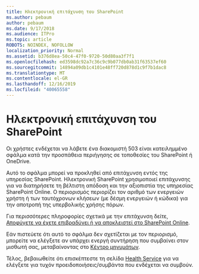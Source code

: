 ```yaml
---
title: Ηλεκτρονική επιτάχυνση του SharePoint
ms.author: pebaum
author: pebaum
ms.date: 9/17/2018
ms.audience: ITPro
ms.topic: article
ROBOTS: NOINDEX, NOFOLLOW
localization_priority: Normal
ms.assetid: b376d8ea-50c4-47f0-9720-50d80aa3f7f1
ms.openlocfilehash: ed3598dc92a7c36c9c9b077db0ab31f63537ef60
ms.sourcegitcommit: 14894a09db1c4101e48ff720d878d1c9f7b1dac8
ms.translationtype: MT
ms.contentlocale: el-GR
ms.lasthandoff: 12/16/2019
ms.locfileid: "40065558"
---
```

# <a name="sharepoint-online-throttling"></a>Ηλεκτρονική επιτάχυνση του SharePoint

Οι χρήστες ενδέχεται να λάβετε ένα διακομιστή 503 είναι κατειλημμένο σφάλμα κατά την προσπάθεια περιήγησης σε τοποθεσίες του SharePoint ή OneDrive. 

Αυτό το σφάλμα μπορεί να προκληθεί από επιτάχυνση εντός της υπηρεσίας SharePoint. Ηλεκτρονική SharePoint χρησιμοποιεί επιτάχυνσης για να διατηρήσετε τη βέλτιστη απόδοση και την αξιοπιστία της υπηρεσίας SharePoint Online. Ο περιορισμός περιορίζει τον αριθμό των ενεργειών χρήστη ή των ταυτόχρονων κλήσεων (με δέσμη ενεργειών ή κώδικα) για την αποτροπή της υπερβολικής χρήσης πόρων. 

Για περισσότερες πληροφορίες σχετικά με την επιτάχυνση δείτε, [Αποφύγετε να έχετε επιβραδύνει ή να αποκλειστεί στο SharePoint Online](https://docs.microsoft.com/sharepoint/dev/general-development/how-to-avoid-getting-throttled-or-blocked-in-sharepoint-online).

Εάν πιστεύετε ότι αυτό το σφάλμα δεν σχετίζεται με τον περιορισμό, μπορείτε να ελέγξετε αν υπάρχει ενεργή συντήρηση που συμβαίνει στον μισθωτή σας, μεταβαίνοντας στο [Κέντρο μηνυμάτων](https://portal.office.com/adminportal/home#/MessageCenter).

 Τέλος, βεβαιωθείτε ότι επισκέπτεστε τη σελίδα [Health Service](https://portal.office.com/adminportal/home#/servicehealth) για να ελέγξετε για τυχόν προειδοποιήσεις/συμβάντα που ενδέχεται να συμβούν.

